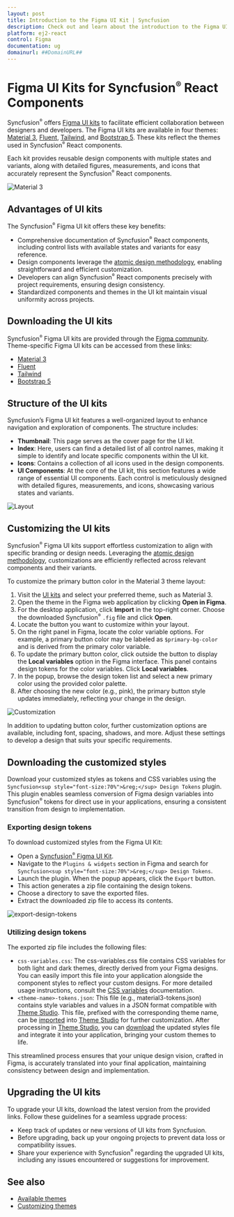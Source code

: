 ```yaml
---
layout: post
title: Introduction to the Figma UI Kit | Syncfusion
description: Check out and learn about the introduction to the Figma UI Kit of Syncfusion Essential JS 2 and more details.
platform: ej2-react
control: Figma 
documentation: ug
domainurl: ##DomainURL##
---
```


# Figma UI Kits for Syncfusion<sup style="font-size:70%">&reg;</sup> React Components

Syncfusion<sup style="font-size:70%">&reg;</sup> offers [Figma UI kits](https://www.figma.com/@syncfusion) to facilitate efficient collaboration between designers and developers. The Figma UI kits are available in four themes: [Material 3](https://www.figma.com/community/file/1385969023252455137), [Fluent](https://www.figma.com/community/file/1385969120047188707), [Tailwind](https://www.figma.com/community/file/1385969065626384098), and [Bootstrap 5](https://www.figma.com/community/file/1385968977953858272). These kits reflect the themes used in Syncfusion<sup style="font-size:70%">&reg;</sup> React components.

Each kit provides reusable design components with multiple states and variants, along with detailed figures, measurements, and icons that accurately represent the Syncfusion<sup style="font-size:70%">&reg;</sup> React components.

![Material 3](./images/material3.png)

## Advantages of UI kits

The Syncfusion<sup style="font-size:70%">&reg;</sup> Figma UI kit offers these key benefits:
- Comprehensive documentation of Syncfusion<sup style="font-size:70%">&reg;</sup> React components, including control lists with available states and variants for easy reference.
- Design components leverage the [atomic design methodology](https://atomicdesign.bradfrost.com/chapter-2/), enabling straightforward and efficient customization.
- Developers can align Syncfusion<sup style="font-size:70%">&reg;</sup> React components precisely with project requirements, ensuring design consistency.
- Standardized components and themes in the UI kit maintain visual uniformity across projects.

## Downloading the UI kits

Syncfusion<sup style="font-size:70%">&reg;</sup> Figma UI kits are provided through the [Figma community](https://www.figma.com/@syncfusion). Theme-specific Figma UI kits can be accessed from these links:

- [Material 3](https://www.figma.com/community/file/1385969023252455137)
- [Fluent](https://www.figma.com/community/file/1385969120047188707)
- [Tailwind](https://www.figma.com/community/file/1385969065626384098)
- [Bootstrap 5](https://www.figma.com/community/file/1385968977953858272)

## Structure of the UI kits

Syncfusion’s Figma UI kit features a well-organized layout to enhance navigation and exploration of components. The structure includes:

- **Thumbnail**: This page serves as the cover page for the UI kit.
- **Index**: Here, users can find a detailed list of all control names, making it simple to identify and locate specific components within the UI kit.
- **Icons**: Contains a collection of all icons used in the design components.
- **UI Components**: At the core of the UI kit, this section features a wide range of essential UI components. Each control is meticulously designed with detailed figures, measurements, and icons, showcasing various states and variants.

![Layout](./images/layout.png)

## Customizing the UI kits

Syncfusion<sup style="font-size:70%">&reg;</sup> Figma UI kits support effortless customization to align with specific branding or design needs. Leveraging the [atomic design methodology](https://atomicdesign.bradfrost.com/chapter-2/), customizations are efficiently reflected across relevant components and their variants.

To customize the primary button color in the Material 3 theme layout:

1. Visit the [UI kits](#downloading-the-ui-kits) and select your preferred theme, such as Material 3.
2. Open the theme in the Figma web application by clicking **Open in Figma**.
3. For the desktop application, click **Import** in the top-right corner. Choose the downloaded Syncfusion<sup style="font-size:70%">&reg;</sup> `.fig` file and click **Open**.
4. Locate the button you want to customize within your layout.
5. On the right panel in Figma, locate the color variable options. For example, a primary button color may be labeled as `$primary-bg-color` and is derived from the primary color variable.
6. To update the primary button color, click outside the button to display the **Local variables** option in the Figma interface. This panel contains design tokens for the color variables. Click **Local variables**.
7. In the popup, browse the design token list and select a new primary color using the provided color palette.
8. After choosing the new color (e.g., pink), the primary button style updates immediately, reflecting your change in the design.

![Customization](./images/customize.png)

In addition to updating button color, further customization options are available, including font, spacing, shadows, and more. Adjust these settings to develop a design that suits your specific requirements.

## Downloading the customized styles

Download your customized styles as tokens and CSS variables using the `Syncfusion<sup style="font-size:70%">&reg;</sup> Design Tokens` plugin. This plugin enables seamless conversion of Figma design variables into Syncfusion<sup style="font-size:70%">&reg;</sup> tokens for direct use in your applications, ensuring a consistent transition from design to implementation.

### Exporting design tokens

To download customized styles from the Figma UI Kit:

- Open a [Syncfusion<sup style="font-size:70%">&reg;</sup> Figma UI Kit](https://www.figma.com/@syncfusion).
- Navigate to the `Plugins & widgets` section in Figma and search for `Syncfusion<sup style="font-size:70%">&reg;</sup> Design Tokens`.
- Launch the plugin. When the popup appears, click the `Export` button.
- This action generates a zip file containing the design tokens.
- Choose a directory to save the exported files.
- Extract the downloaded zip file to access its contents.

![export-design-tokens](./images/syncfusion-design-tokens.png)

### Utilizing design tokens

The exported zip file includes the following files:

  - `css-variables.css`: The css-variables.css file contains CSS variables for both light and dark themes, directly derived from your Figma designs. You can easily import this file into your application alongside the component styles to reflect your custom designs. For more detailed usage instructions, consult the [CSS variables](./css-variables) documentation.
  - `<theme-name>-tokens.json`: This file (e.g., material3-tokens.json) contains style variables and values in a JSON format compatible with [Theme Studio](./theme-studio). This file, prefixed with the corresponding theme name, can be [imported](./theme-studio#import-previously-changed-settings-into-the-theme-studio) into [Theme Studio](./theme-studio) for further customization. After processing in [Theme Studio](./theme-studio), you can [download](./theme-studio#download-the-customized-theme) the updated styles file and integrate it into your application, bringing your custom themes to life.

This streamlined process ensures that your unique design vision, crafted in Figma, is accurately translated into your final application, maintaining consistency between design and implementation.

## Upgrading the UI kits

To upgrade your UI kits, download the latest version from the provided links. Follow these guidelines for a seamless upgrade process:

- Keep track of updates or new versions of UI kits from Syncfusion.
- Before upgrading, back up your ongoing projects to prevent data loss or compatibility issues.
- Share your experience with Syncfusion<sup style="font-size:70%">&reg;</sup> regarding the upgraded UI kits, including any issues encountered or suggestions for improvement.

## See also

* [Available themes](https://ej2.syncfusion.com/documentation/appearance/theme)
* [Customizing themes](https://ej2.syncfusion.com/documentation/appearance/theme-studio#customizing-theme-color-from-theme-studio)
